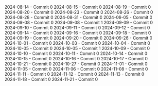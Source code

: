 2024-08-14 - Commit 0
2024-08-15 - Commit 0
2024-08-19 - Commit 0
2024-08-20 - Commit 0
2024-08-23 - Commit 0
2024-08-26 - Commit 0
2024-08-28 - Commit 0
2024-08-31 - Commit 0
2024-09-05 - Commit 0
2024-09-08 - Commit 0
2024-09-08 - Commit 1
2024-09-09 - Commit 0
2024-09-10 - Commit 0
2024-09-11 - Commit 0
2024-09-12 - Commit 0
2024-09-14 - Commit 0
2024-09-16 - Commit 0
2024-09-18 - Commit 0
2024-09-19 - Commit 0
2024-09-20 - Commit 0
2024-09-26 - Commit 0
2024-10-01 - Commit 0
2024-10-03 - Commit 0
2024-10-04 - Commit 0
2024-10-05 - Commit 0
2024-10-05 - Commit 1
2024-10-09 - Commit 0
2024-10-10 - Commit 0
2024-10-11 - Commit 0
2024-10-14 - Commit 0
2024-10-15 - Commit 0
2024-10-16 - Commit 0
2024-10-17 - Commit 0
2024-10-21 - Commit 0
2024-10-27 - Commit 0
2024-11-01 - Commit 0
2024-11-05 - Commit 0
2024-11-06 - Commit 0
2024-11-08 - Commit 0
2024-11-11 - Commit 0
2024-11-12 - Commit 0
2024-11-13 - Commit 0
2024-11-18 - Commit 0
2024-11-21 - Commit 0
